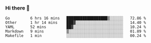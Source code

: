 ### Hi there 👋

<!--
**yeya24/yeya24** is a ✨ _special_ ✨ repository because its `README.md` (this file) appears on your GitHub profile.

Here are some ideas to get you started:

- 🔭 I’m currently working on ...
- 🌱 I’m currently learning ...
- 👯 I’m looking to collaborate on ...
- 🤔 I’m looking for help with ...
- 💬 Ask me about ...
- 📫 How to reach me: ...
- 😄 Pronouns: ...
- ⚡ Fun fact: ...
-->

<!--START_SECTION:waka-->
```text
Go         6 hrs 16 mins   ██████████████████▒░░░░░░   72.86 % 
Other      1 hr 14 mins    ███▓░░░░░░░░░░░░░░░░░░░░░   14.40 % 
YAML       52 mins         ██▓░░░░░░░░░░░░░░░░░░░░░░   10.24 % 
Markdown   9 mins          ▒░░░░░░░░░░░░░░░░░░░░░░░░   01.89 % 
Makefile   1 min           ░░░░░░░░░░░░░░░░░░░░░░░░░   00.24 % 
```
<!--END_SECTION:waka-->
